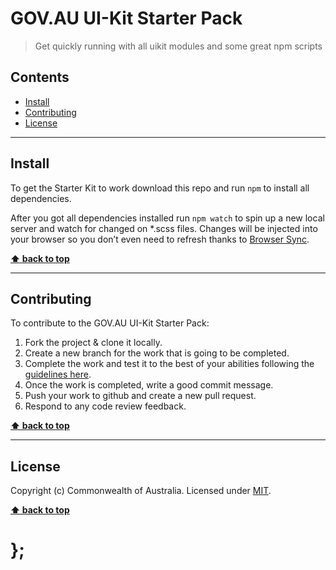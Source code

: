 GOV.AU UI-Kit Starter Pack
==========================

> Get quickly running with all uikit modules and some great npm scripts


## Contents

* [Install](#install)
* [Contributing](#contributing)
* [License](#license)


----------------------------------------------------------------------------------------------------------------------------------------------------------------


## Install

To get the Starter Kit to work download this repo and run `npm` to install all dependencies.

After you got all dependencies installed run `npm watch` to spin up a new local server and watch for changed on *.scss files. Changes will be injected into your browser so you don’t even need to refresh thanks to [Browser Sync](https://www.browsersync.io/).


**[⬆ back to top](#contents)**


----------------------------------------------------------------------------------------------------------------------------------------------------------------


## Contributing

To contribute to the GOV.AU UI-Kit Starter Pack:
1. Fork the project & clone it locally.
1. Create a new branch for the work that is going to be completed.
1. Complete the work and test it to the best of your abilities following the [guidelines here](https://github.com/govau/uikit#checklist-and-browser-support).
1. Once the work is completed, write a good commit message.
1. Push your work to github and create a new pull request.
1. Respond to any code review feedback.

**[⬆ back to top](#contents)**


----------------------------------------------------------------------------------------------------------------------------------------------------------------


## License

Copyright (c) Commonwealth of Australia.
Licensed under [MIT](https://raw.githubusercontent.com/govau/uikit-starter/master/LICENSE).


**[⬆ back to top](#contents)**

# };
